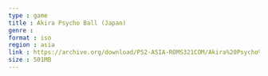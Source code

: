 ```yaml
---
type : game
title : Akira Psycho Ball (Japan)
genre : 
format : iso
region : asia
link : https://archive.org/download/PS2-ASIA-ROMS321COM/Akira%20Psycho%20Ball%20%28Japan%29.7z
size : 501MB
---
```

